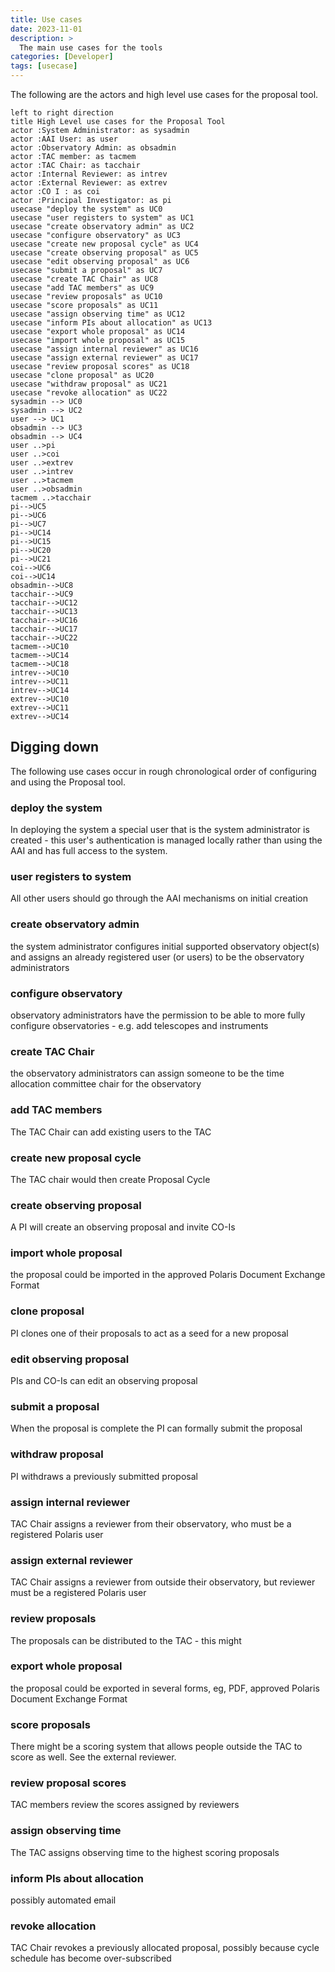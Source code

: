 ```yaml
---
title: Use cases
date: 2023-11-01
description: >
  The main use cases for the tools
categories: [Developer]
tags: [usecase]
---
```


The following are the actors and high level use cases for the proposal tool.

```plantuml
left to right direction
title High Level use cases for the Proposal Tool
actor :System Administrator: as sysadmin
actor :AAI User: as user
actor :Observatory Admin: as obsadmin
actor :TAC member: as tacmem
actor :TAC Chair: as tacchair
actor :Internal Reviewer: as intrev
actor :External Reviewer: as extrev
actor :CO I : as coi
actor :Principal Investigator: as pi
usecase "deploy the system" as UC0
usecase "user registers to system" as UC1
usecase "create observatory admin" as UC2
usecase "configure observatory" as UC3
usecase "create new proposal cycle" as UC4
usecase "create observing proposal" as UC5
usecase "edit observing proposal" as UC6
usecase "submit a proposal" as UC7
usecase "create TAC Chair" as UC8
usecase "add TAC members" as UC9
usecase "review proposals" as UC10
usecase "score proposals" as UC11
usecase "assign observing time" as UC12
usecase "inform PIs about allocation" as UC13
usecase "export whole proposal" as UC14
usecase "import whole proposal" as UC15
usecase "assign internal reviewer" as UC16
usecase "assign external reviewer" as UC17
usecase "review proposal scores" as UC18
usecase "clone proposal" as UC20
usecase "withdraw proposal" as UC21
usecase "revoke allocation" as UC22
sysadmin --> UC0
sysadmin --> UC2
user --> UC1
obsadmin --> UC3
obsadmin --> UC4
user ..>pi
user ..>coi
user ..>extrev
user ..>intrev
user ..>tacmem
user ..>obsadmin
tacmem ..>tacchair
pi-->UC5
pi-->UC6
pi-->UC7
pi-->UC14
pi-->UC15
pi-->UC20
pi-->UC21
coi-->UC6
coi-->UC14
obsadmin-->UC8
tacchair-->UC9
tacchair-->UC12
tacchair-->UC13
tacchair-->UC16
tacchair-->UC17
tacchair-->UC22
tacmem-->UC10
tacmem-->UC14
tacmem-->UC18
intrev-->UC10
intrev-->UC11
intrev-->UC14
extrev-->UC10
extrev-->UC11
extrev-->UC14
```

## Digging down

The following use cases occur in rough chronological order of configuring and using the Proposal tool.

### deploy the system

In deploying the system a special user that is the system administrator is created - this user's authentication is managed locally
rather than using the AAI and has full access to the system.

### user registers to system
All other users should go through the AAI mechanisms on initial creation

### create observatory admin

the system administrator configures initial supported observatory object(s) and assigns an already registered user (or users)
to be the observatory administrators

### configure observatory

observatory administrators have the permission to be able to more fully configure observatories - e.g. add telescopes and instruments

### create TAC Chair

the observatory administrators can assign someone to be the time allocation committee chair for the observatory

### add TAC members

The TAC Chair can add existing users to the TAC
### create new proposal cycle

The TAC  chair would then create Proposal Cycle

### create observing proposal

A PI will create an observing proposal and invite CO-Is

### import whole proposal

the proposal could be imported in the approved Polaris Document Exchange Format

### clone proposal

PI clones one of their proposals to act as a seed for a new proposal

### edit observing proposal

PIs and CO-Is can edit an observing proposal

### submit a proposal

When the proposal is complete the PI can formally submit the proposal

### withdraw proposal

PI withdraws a previously submitted proposal

### assign internal reviewer

TAC Chair assigns a reviewer from their observatory, who must be a registered Polaris user

### assign external reviewer

TAC Chair assigns a reviewer from outside their observatory, but reviewer must be a registered Polaris user

### review proposals

The proposals can be distributed to the TAC - this might

### export whole proposal

the proposal could be exported in several forms, eg, PDF, approved Polaris Document Exchange Format

### score proposals

There might be a scoring system that allows people outside the TAC to score as well. See the external reviewer.

### review proposal scores

TAC members review the scores assigned by reviewers

### assign observing time

The TAC assigns observing time to the highest scoring proposals

### inform PIs about allocation

possibly automated email

### revoke allocation

TAC Chair revokes a previously allocated proposal, possibly because cycle schedule has become over-subscribed

















